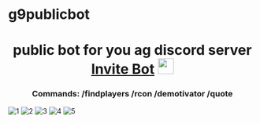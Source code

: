 # g9publicbot
<h1 align="center">public bot for you ag discord server <a href="https://discord.com/oauth2/authorize?client_id=930511251912671314&guild_id=&scope=bot&permissions=980937982" target="_blank">Invite Bot</a> 
<img src="https://github.com/blackcater/blackcater/raw/main/images/Hi.gif" height="32"/></h1>
<h3 align="center">Commands: /findplayers /rcon /demotivator /quote</h3>

![1](https://media.discordapp.net/attachments/705312578540142643/1011958570587258880/unknown.png)
![2](https://media.discordapp.net/attachments/705312578540142643/1011957771719155823/Discord_LlTi7u54xk.png)
![3](https://media.discordapp.net/attachments/705312578540142643/1011957909896310904/unknown.png)
![4](https://media.discordapp.net/attachments/1011952385876299776/1048663170677473350/demresult.jpg?width=839&height=671)
![5](https://media.discordapp.net/attachments/1011952385876299776/1048690839976681552/qresult.png)
